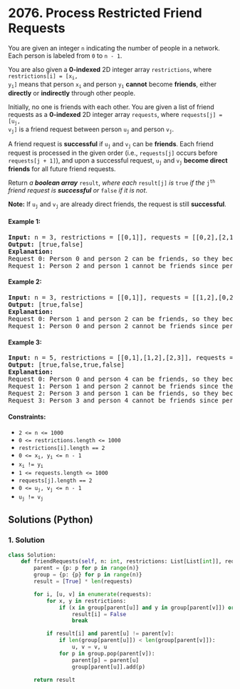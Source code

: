 # 2076. Process Restricted Friend Requests
You are given an integer `n` indicating the number of people in a network. Each person is labeled from `0` to `n - 1`.

You are also given a **0-indexed** 2D integer array `restrictions`, where <code>restrictions[i] = [x<sub>i</sub>, y<sub>i</sub>]</code> means that person <code>x<sub>i</sub></code> and person <code>y<sub>i</sub></code> **cannot** become **friends**, either **directly** or **indirectly** through other people.

Initially, no one is friends with each other. You are given a list of friend requests as a **0-indexed** 2D integer array `requests`, where <code>requests[j] = [u<sub>j</sub>, v<sub>j</sub>]</code> is a friend request between person <code>u<sub>j</sub></code> and person <code>v<sub>j</sub></code>.

A friend request is **successful** if <code>u<sub>j</sub></code> and <code>v<sub>j</sub></code> can be **friends**. Each friend request is processed in the given order (i.e., `requests[j]` occurs before `requests[j + 1]`), and upon a successful request, <code>u<sub>j</sub></code> and <code>v<sub>j</sub></code> **become direct friends** for all future friend requests.

Return *a **boolean array*** `result`, *where each* `result[j]` *is* `true` *if the* <code>j<sup>th</sup></code> *friend request is **successful** or* `false` *if it is not*.

**Note:** If <code>u<sub>j</sub></code> and <code>v<sub>j</sub></code> are already direct friends, the request is still **successful**.

#### Example 1:
<pre>
<strong>Input:</strong> n = 3, restrictions = [[0,1]], requests = [[0,2],[2,1]]
<strong>Output:</strong> [true,false]
<strong>Explanation:</strong>
Request 0: Person 0 and person 2 can be friends, so they become direct friends.
Request 1: Person 2 and person 1 cannot be friends since person 0 and person 1 would be indirect friends (1--2--0).
</pre>

#### Example 2:
<pre>
<strong>Input:</strong> n = 3, restrictions = [[0,1]], requests = [[1,2],[0,2]]
<strong>Output:</strong> [true,false]
<strong>Explanation:</strong>
Request 0: Person 1 and person 2 can be friends, so they become direct friends.
Request 1: Person 0 and person 2 cannot be friends since person 0 and person 1 would be indirect friends (0--2--1).
</pre>

#### Example 3:
<pre>
<strong>Input:</strong> n = 5, restrictions = [[0,1],[1,2],[2,3]], requests = [[0,4],[1,2],[3,1],[3,4]]
<strong>Output:</strong> [true,false,true,false]
<strong>Explanation:</strong>
Request 0: Person 0 and person 4 can be friends, so they become direct friends.
Request 1: Person 1 and person 2 cannot be friends since they are directly restricted.
Request 2: Person 3 and person 1 can be friends, so they become direct friends.
Request 3: Person 3 and person 4 cannot be friends since person 0 and person 1 would be indirect friends (0--4--3--1).
</pre>

#### Constraints:
* `2 <= n <= 1000`
* `0 <= restrictions.length <= 1000`
* `restrictions[i].length == 2`
* <code>0 <= x<sub>i</sub>, y<sub>i</sub> <= n - 1</code>
* <code>x<sub>i</sub> != y<sub>i</sub></code>
* `1 <= requests.length <= 1000`
* `requests[j].length == 2`
* <code>0 <= u<sub>j</sub>, v<sub>j</sub> <= n - 1</code>
* <code>u<sub>j</sub> != v<sub>j</sub></code>

## Solutions (Python)

### 1. Solution
```Python
class Solution:
    def friendRequests(self, n: int, restrictions: List[List[int]], requests: List[List[int]]) -> List[bool]:
        parent = {p: p for p in range(n)}
        group = {p: {p} for p in range(n)}
        result = [True] * len(requests)

        for i, [u, v] in enumerate(requests):
            for x, y in restrictions:
                if (x in group[parent[u]] and y in group[parent[v]]) or (y in group[parent[u]] and x in group[parent[v]]):
                    result[i] = False
                    break

            if result[i] and parent[u] != parent[v]:
                if len(group[parent[u]]) < len(group[parent[v]]):
                    u, v = v, u
                for p in group.pop(parent[v]):
                    parent[p] = parent[u]
                    group[parent[u]].add(p)

        return result
```
